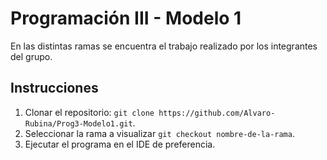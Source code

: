# Programación III - Modelo 1

En las distintas ramas se encuentra el trabajo realizado por los integrantes del grupo.

## Instrucciones

1) Clonar el repositorio: ``git clone https://github.com/Alvaro-Rubina/Prog3-Modelo1.git``.
2) Seleccionar la rama a visualizar ``git checkout nombre-de-la-rama``.
3) Ejecutar el programa en el IDE de preferencia.
